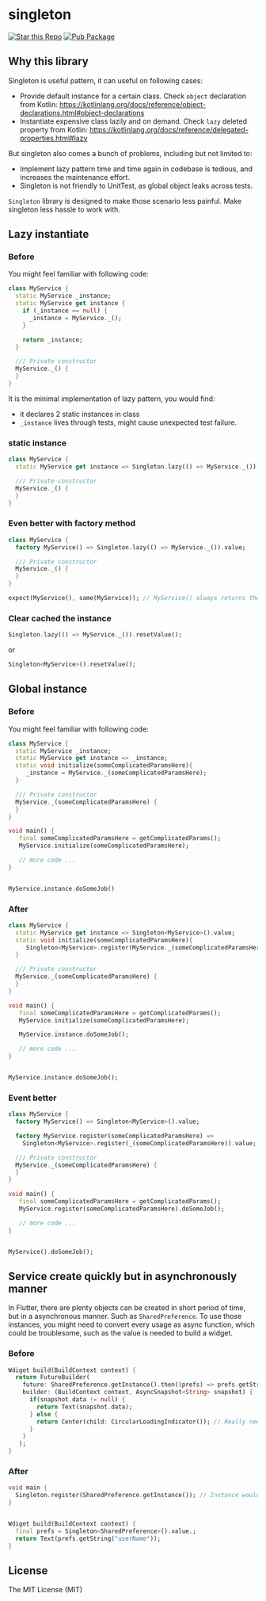 # singleton

[![Star this Repo](https://img.shields.io/github/stars/timnew/singleton.dart.svg?style=flat-square)](https://github.com/timnew/singleton.dart)
[![Pub Package](https://img.shields.io/pub/v/singleton.svg?style=flat-square)](https://pub.dev/packages/singleton)

## Why this library

Singleton is useful pattern, it can useful on following cases:

* Provide default instance for a certain class. Check `object` declaration from Kotlin: https://kotlinlang.org/docs/reference/object-declarations.html#object-declarations
* Instantiate expensive class lazily and on demand. Check `lazy` deleted property from Kotlin: https://kotlinlang.org/docs/reference/delegated-properties.html#lazy

But singleton also comes a bunch of problems, including but not limited to:

* Implement lazy pattern time and time again in codebase is tedious, and increases the maintenance effort.
* Singleton is not friendly to UnitTest, as global object leaks across tests.

`Singleton` library is designed to make those scenario less painful. Make singleton less hassle to work with.

## Lazy instantiate

### Before

You might feel familiar with following code:

```dart
class MyService {
  static MyService _instance;
  static MyService get instance {
    if (_instance == null) {
      _instance = MyService._();
    }

    return _instance;
  }

  /// Private constructor
  MyService._() {
  }
}
```

It is the minimal implementation of lazy pattern, you would find:

* it declares 2 static instances in class
* `_instance` lives through tests, might cause unexpected test failure.

### static instance

```dart
class MyService {
  static MyService get instance => Singleton.lazy(() => MyService._()).value;

  /// Private constructor
  MyService._() {
  }
}
```

### Even better with factory method

```dart
class MyService {
  factory MyService() => Singleton.lazy(() => MyService._()).value;

  /// Private constructor
  MyService._() {
  }
}

expect(MyService(), same(MyService)); // MyService() always returns the same instance
```

### Clear cached the instance

```dart
Singleton.lazy(() => MyService._()).resetValue();
```

or

```dart
Singleton<MyService>().resetValue();
```


## Global instance

### Before

You might feel familiar with following code:

```dart
class MyService {
  static MyService _instance;
  static MyService get instance => _instance;
  static void initialize(someComplicatedParamsHere){
     _instance = MyService._(someComplicatedParamsHere);
  }

  /// Private constructor
  MyService._(someComplicatedParamsHere) {
  }
}

void main() {
   final someComplicatedParamsHere = getComplicatedParams();
   MyService.initialize(someComplicatedParamsHere);

   // more code ...
}


MyService.instance.doSomeJob()
```

### After

```dart
class MyService {
  static MyService get instance => Singleton<MyService>().value;
  static void initialize(someComplicatedParamsHere){
     Singleton<MyService>.register(MyService._(someComplicatedParamsHere));
  }

  /// Private constructor
  MyService._(someComplicatedParamsHere) {
  }
}

void main() {
   final someComplicatedParamsHere = getComplicatedParams();
   MyService.initialize(someComplicatedParamsHere);

   MyService.instance.doSomeJob();

   // more code ...
}


MyService.instance.doSomeJob();
```

### Event better

```dart
class MyService {
  factory MyService() => Singleton<MyService>().value;

  factory MyService.register(someComplicatedParamsHere) =>
    Singleton<MyService>.register(_(someComplicatedParamsHere)).value;

  /// Private constructor
  MyService._(someComplicatedParamsHere) {
  }
}

void main() {
   final someComplicatedParamsHere = getComplicatedParams();
   MyService.register(someComplicatedParamsHere).doSomeJob();

   // more code ...
}


MyService().doSomeJob();
```

## Service create quickly but in asynchronously manner

In Flutter, there are plenty objects can be created in short period of time, but in a asynchronous manner. Such as `SharedPreference`.
To use those instances, you might need to convert every usage as async function, which could be troublesome, such as the value is needed to build a widget.

### Before

```dart
Wdiget build(BuildContext context) {
  return FutureBuilder(
    future: SharedPreference.getInstance().then((prefs) => prefs.getString("userName")),
    builder: (BuildContext context, AsyncSnapshot<String> snapshot) {
      if(snapshot.data != null) {
        return Text(snapshot.data);
      } else {
        return Center(child: CircularLoadingIndicator()); // Really needed ?!?!
      }
    }
   );
}

```

### After

```dart
void main {
  Singleton.register(SharedPreference.getInstance()); // Instance would be created way before the value get consumed
}


Wdiget build(BuildContext context) {
  final prefs = Singleton<SharedPreference>().value.;
  return Text(prefs.getString("userName"));
}
```

## License

The MIT License (MIT)